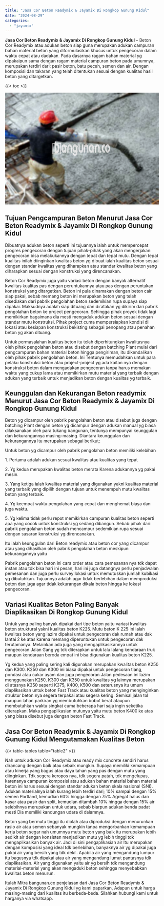 ```yaml
---
title: "Jasa Cor Beton Readymix & Jayamix Di Rongkop Gunung Kidul"
date: "2024-08-29"
categories: 
  - "jayamix"
---
```


**Jasa Cor Beton Readymix & Jayamix Di Rongkop Gunung Kidul** – Beton Cor Readymix atau adukan beton siap guna merupakan adukan campuran bahan material beton yang diformulasikan khusus untuk pengecoran dalam waktu cepat atau dadakan. Pada dasarnya ragam bahan material yg dipakaipun sama dengan ragam material campuran beton pada umumnya, merupakan terdiri dari: pasir beton, batu pecah, semen dan air. Dengan komposisi dan takaran yang telah ditentukan sesuai dengan kualitas hasil beton yang ditargetkan.

{{< toc >}}

![Jasa Cor Beton Readymix & Jayamix Di Rongkop Gunung Kidul](/images/jasa-cor-readymix-49.png)

## Tujuan Pengcampuran Beton Menurut Jasa Cor Beton Readymix & Jayamix Di Rongkop Gunung Kidul

Dibuatnya adukan beton seperti ini tujuannya ialah untuk mempercepat progres pengecoran dengan tujuan pihak-pihak yang akan mengerjakan pengecoran bisa melakukannya dengan tepat dan tepat mutu. Dengan tepat kualitas inilah diinginkan kwalitas beton yg dibuat ialah kualitas beton sesuai dengan standar kwalitas yang diharapkan atau standar kwalitas beton yang diharapkan sesuai dengan konstruksi yang direncanakan.

Beton Cor Readymix juga yaitu variasi beton dengan banyak alternatif kwalitas kualitas pas dengan peruntukannya atau pas dengan peruntukan konstruksi yang ditargetkan. Beton ini pula dinamakan dengan beton cair siap pakai, sebab memang beton ini merupakan beton yang telah disediakan dari pabrik pengolahan beton sedemikian rupa supaya siap dipakai. Maksudnya adalah siap dituang dan diratakan yg dikirim dari pabrik pengolahan beton ke project pengecoran. Sehingga pihak proyek tidak lagi memikirkan bagaimana dia mesti mengaduk adukan beton sesuai dengan standar mutu konstruksi. Pihak project cuma mempersiapkan kondisi di lokasi atau kesiapan konstruksi bekisting sebagai penopang atau penahan beton yg akan dituang.

Untuk permasalahan kualitas beton itu telah diperhitungkan kwalitasnya oleh pihak pengolahan beton atau disebut dengan batching Plant mulai dari pengcampuran bahan material beton hingga pengiriman, itu dikendalikan oleh pihak pabrik pengolahan beton. Ini Tentunya memudahkan untuk para pelaku konstruksi beton atau project-project yg ada kaitan nya dengan konstruksi beton dalam mengadakan pengecoran tanpa harus memakan waktu yang cukup lama atau memikirkan mutu material yang terbaik dengan adukan yang terbaik untuk menjadikan beton dengan kualitas yg terbaik.

## Keunggulan dan Kekurangan Beton readymix Menurut Jasa Cor Beton Readymix & Jayamix Di Rongkop Gunung Kidul

Beton yg dicampur oleh pabrik pengolahan beton atau disebut juga dengan batching Plant dengan beton yg dicampur dengan adukan manual yg biasa dilaksanakan oleh para tukang bangunan, tentunya mempunyai keunggulan dan kekurangannya masing-masing. Diantara keunggulan dan kekurangannya Itu merupakan sebagai berikut;

Untuk beton yg dicampur oleh pabrik pengolahan beton memiliki kelebihan

1\. Pertama adalah adukan sesuai kwalitas atau kualitas yang tepat

2\. Yg kedua merupakan kwalitas beton merata Karena adukannya yg pakai mesin.

3\. Yang ketiga ialah kwalitas material yang digunakan yakni kualitas material yang terbaik yang dipilih dengan tujuan untuk menempuh mutu kwalitas beton yang terbaik.

4\. Yg keempat waktu pengolahan yang cepat dan menghemat biaya dan juga waktu.

5\. Yg kelima tidak perlu repot memikirkan campuran kualitas beton seperti apa yang cocok untuk konstruksi yg sedang dibangun. Sebab pihak dari pabrik pengolahan beton sudah mencampur sedemikian rupa sesuai dengan sasaran konstruksi yg direncanakan.

Itu ialah keunggulan dari Beton readymix atau beton cor yang dicampur atau yang dihasilkan oleh pabrik pengolahan beton meskipun kekurangannya yaitu

Pabrik pengolahan beton ini cara order atau cara pemesanan nya tdk dapat instan atau tdk bisa hari ini pesan, hari ini juga datangnya perlu penjadwalan pemesanan dan juga perlu survey lokasi untuk memutuskan jumlah kubikasi yg dibutuhkan. Tujuannya adalah agar tidak berlebihan dalam memproduksi beton dan juga agar tidak kekurangan dikala beton hingga ke lokasi pengecoran.

## Variasi Kualitas Beton Paling Banyak Diaplikasikan Di Rongkop Gunung Kidul

Untuk yang paling banyak dipakai dari tipe beton yaitu variasi kwalitas beton struktural yakni kualitas beton K225. Mutu beton K 225 ini ialah kwalitas beton yang lazim dipakai untuk pengecoran dak rumah atau dak lantai 2 ke atas karena memang diperuntukan untuk pengecoran dak terutamanya. Melainkan ada juga yang mengaplikasikannya untuk pengecoran Jalan Gang yg tdk diterapkan untuk lalu lalang kendaraan truk maupun kendaraan beroda empat ini bisa digunakan kualitas beton K225.

Yg kedua yang paling sering kali digunakan merupakan kwalitas beton K250 dan K300. K250 dan K300 ini biasa dipakai untuk pengecoran tiang, pondasi atau cakar ayam dan juga pengecoran Jalan pedesaan ini lazim menggunakan K250, K300 dan K350 untuk kwalitas yg lainnya merupakan di atasnya K350 seperti K375, K400, K500 dan seterusnya itu umum diaplikasikan untuk beton Fast Track atau kualitas beton yang menginginkan struktur beton nya segera terpakai atau segera kering. Semisal jalan tol maupun lahan parkiran yg membutuhkan bobot berat ataupun membutuhkan waktu singkat cuma beberapa hari saja ingin seketika diterapkan. Maka pengaplikasian mutunya yaitu mutu beton K400 ke atas yang biasa disebut juga dengan beton Fast Track.

## Jasa Cor Beton Readymix & Jayamix Di Rongkop Gunung Kidul Mengutamakan Kualitas Beton

{{< table-tables table="table2" >}}

Nah untuk adukan Cor Readymix atau ready mix concrete sendiri harus dirancang dengan baik atau sebaik mungkin. Supaya memiliki kemampuan atau kinerja yang bagus atau daya tahan yang pas dengan mutu yang diinginkan. Tdk segera keropos nya, tdk segera patah, tdk mengelupas, karenanya campuran komposisi atau adukan bahan material bahan material beton ini harus sesuai dengan standar adukan beton skala nasional (SNI). Adukan materialnya ialah kurang lebih terdiri dari; 10% sampai dengan 15% semen Portland, kemudian 60% hingga dengan 75% Agregat halus dan kasar atau pasir dan split, kemudian ditambah 10% hingga dengan 15% air selebihnya merupakan untuk udara, sebab biarpun adukan benda padat mesti Dia memiliki kandungan udara di dalamnya.

Beton yang bermutu tinggi itu diolah atau diproduksi dengan menurunkan rasio air atau semen sebanyak mungkin tanpa mengorbankan kemampuan kerja beton segar nah umumnya mutu beton yang baik itu merupakan lebih sedikit air dengan konsisten menjadikan mutu yg lebih tinggi tdk mengaplikasikan banyak air. Jadi di sini pengaplikasian air Itu merupakan dengan komposisi yang ideal tdk berlebihan, banyaknya air yg dipakai juga pakai air yang bersih yang tdk dekil. Apabila air yang mengandung lumpur itu bagusnya tdk dipakai atau air yang mengandung lumut pantasnya tdk diaplikasikan. Air yang digunakan yaitu air yg bersih tdk mengandung material-material yang akan mengaduki beton sehingga menyebabkan kwalitas beton menurun.

Itulah Mitra bangunan.co penjelasan dari Jasa Cor Beton Readymix & Jayamix Di Rongkop Gunung Kidul yg kami paparkan, Adapun untuk harga masing-masing dari kualitas itu berbeda-beda. Silahkan hubungi kami untuk harganya via whatsapp.
